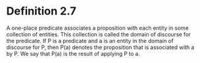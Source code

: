 # Definition 2.7
A one-place predicate associates a proposition with each entity in some collection of entities. This collection is called the domain of discourse for the predicate. If P is a predicate and a is an entity in the domain of discourse for P, then P(a) denotes the proposition that is associated
with a by P. We say that P(a) is the result of applying P to a. 